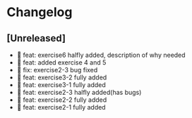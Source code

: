 # Changelog

## [Unreleased]

- 🎉 feat: exercise6 halfly added, description of why needed
- 🎉 feat: added exercise 4 and 5
- 🐛 fix: exercise2-3 bug fixed
- 🎉 feat: exercise3-2 fully added
- 🎉 feat: exercise3-1 fully added
- 🎉 feat: exercise2-3 halfly added(has bugs)
- 🎉 feat: exercise2-2 fully added
- 🎉 feat: exercise2-1 fully added

<!-- ## [0.0.2] - 2022-12-07

### Added

- /

### Changed

### Deprecated

### Removed

### Fixed

### Security

## [0.0.1] - 2022-12-07

- initial release -->

<!-- Links -->
<!-- [keep a changelog]: https://keepachangelog.com/en/1.0.0/
[semantic versioning]: https://semver.org/spec/v2.0.0.html -->

<!-- Versions -->
<!-- [unreleased]: https://github.com/Author/Repository/compare/v0.0.2...HEAD
[0.0.2]: https://github.com/Author/Repository/compare/v0.0.1...v0.0.2
[0.0.1]: https://github.com/Author/Repository/releases/tag/v0.0.1 -->
